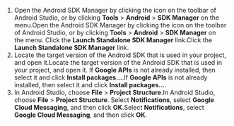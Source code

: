 1. <span data-ttu-id="e1d57-101">Open the Android SDK Manager by clicking the icon on the toolbar of Android Studio, or by clicking **Tools** > **Android** > **SDK Manager** on the menu.</span><span class="sxs-lookup"><span data-stu-id="e1d57-101">Open the Android SDK Manager by clicking the icon on the toolbar of Android Studio, or by clicking **Tools** > **Android** > **SDK Manager** on the menu.</span></span> <span data-ttu-id="e1d57-102">Click the **Launch Standalone SDK Manager** link.</span><span class="sxs-lookup"><span data-stu-id="e1d57-102">Click the **Launch Standalone SDK Manager** link.</span></span>
2. <span data-ttu-id="e1d57-103">Locate the target version of the Android SDK that is used in your project, and open it.</span><span class="sxs-lookup"><span data-stu-id="e1d57-103">Locate the target version of the Android SDK that is used in your project, and open it.</span></span> <span data-ttu-id="e1d57-104">If **Google APIs** is not already installed, then select it and click **Install packages...**.</span><span class="sxs-lookup"><span data-stu-id="e1d57-104">If **Google APIs** is not already installed, then select it and click **Install packages...**.</span></span>
3. <span data-ttu-id="e1d57-105">In Android Studio, choose **File** > **Project Structure**.</span><span class="sxs-lookup"><span data-stu-id="e1d57-105">In Android Studio, choose **File** > **Project Structure**.</span></span> <span data-ttu-id="e1d57-106">Select **Notifications**, select **Google Cloud Messaging**, and then click **OK**.</span><span class="sxs-lookup"><span data-stu-id="e1d57-106">Select **Notifications**, select **Google Cloud Messaging**, and then click **OK**.</span></span>

<!--
3. Open **AndroidManifest.xml** and add this tag to the *application* tag.

        <meta-data android:name="com.google.android.gms.version"
            android:value="@integer/google_play_services_version" />
-->
